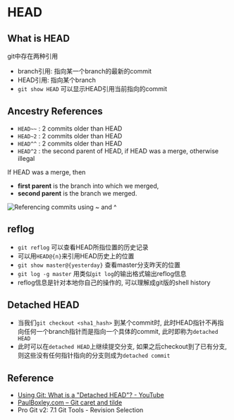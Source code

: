 # HEAD

## What is HEAD
git中存在两种引用
* branch引用: 指向某一个branch的最新的commit
* HEAD引用: 指向某个branch
* `git show HEAD` 可以显示HEAD引用当前指向的commit

## Ancestry References
* `HEAD~~` : 2 commits older than HEAD
* `HEAD~2` : 2 commits older than HEAD
* `HEAD^^` : 2 commits older than HEAD
* `HEAD^2` : the second parent of HEAD, if HEAD was a merge, otherwise illegal

If HEAD was a merge, then
* **first parent** is the branch into which we merged,
* **second parent** is the branch we merged.

![Referencing commits using ~ and ^](https://gitee.com/againxx/image-storage/raw/master/images/git-graph.svg)

## reflog
* `git reflog` 可以查看HEAD所指位置的历史记录
* 可以用`HEAD@{n}`来引用HEAD历史上的位置
* `git show master@{yesterday}` 查看master分支昨天的位置
* `git log -g master` 用类似`git log`的输出格式输出reflog信息
* reflog信息是针对本地你自己的操作的, 可以理解成git版的shell history

## Detached HEAD
* 当我们`git checkout <sha1_hash>` 到某个commit时,
  此时HEAD指针不再指向任何一个branch指针而是指向一个具体的commit, 此时即称为`detached HEAD`
* 此时可以在`detached HEAD`上继续提交分支, 如果之后checkout到了已有分支, 则这些没有任何指针指向的分支则成为`detached commit`

## Reference
* [Using Git: What is a "Detached HEAD"? - YouTube](https://www.youtube.com/watch?v=GN36mrrM12k)
* [PaulBoxley.com – Git caret and tilde](http://www.paulboxley.com/blog/2011/06/git-caret-and-tilde)
* Pro Git v2: 7.1 Git Tools - Revision Selection
